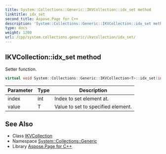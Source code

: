 ```yaml
---
title: System::Collections::Generic::IKVCollection::idx_set method
linktitle: idx_set
second_title: Aspose.Page for C++
description: 'System::Collections::Generic::IKVCollection::idx_set method. Setter function in C++.'
type: docs
weight: 1200
url: /cpp/system.collections.generic/ikvcollection/idx_set/
---
```

## IKVCollection::idx_set method


Setter function.

```cpp
virtual void System::Collections::Generic::IKVCollection<T>::idx_set(int index, T value) override
```


| Parameter | Type | Description |
| --- | --- | --- |
| index | int | Index to set element at. |
| value | T | Value to set to specified element. |

## See Also

* Class [IKVCollection](../)
* Namespace [System::Collections::Generic](../../)
* Library [Aspose.Page for C++](../../../)
